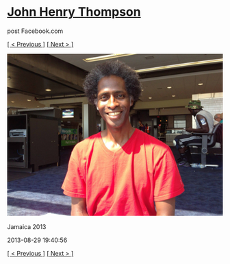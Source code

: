 # [John Henry Thompson](../README.md)
post Facebook.com

[[ < Previous ]](2013-08-29-73.md) [[ Next > ]](2013-08-29-75.md)

[![](../media/2013-08-29/Jamaica-2085.jpg)](../README.md)

Jamaica 2013

2013-08-29 19:40:56

[[ < Previous ]](2013-08-29-73.md) [[ Next > ]](2013-08-29-75.md)